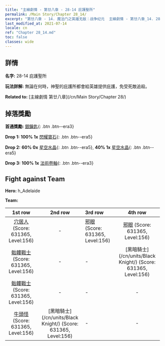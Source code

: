 ```yaml
---
title: "主線劇情 - 第廿八章 - 28-14 庇護聖所"
permalink: /Main Story/Chapter 28_14/
excerpt: "第廿八章 - 14. 魔法门之英雄无敌：战争纪元  主線劇情 - 第廿八章_14. 28-14 庇護聖所"
last_modified_at: 2021-07-14
locale: cn
ref: "Chapter 28_14.md"
toc: false
classes: wide
---
```


## 詳情

 **名字:** 28-14 庇護聖所

 **玩法詳解:** 無論在何時，神聖的庇護所都會給英雄提供庇護，免受死敵追殺。

 **Related to:** [主線劇情 第廿八章](/cn/Main Story/Chapter 28/)

## 掉落獎勵

 **首通獎勵:** [銀鑰匙](/cn/Items/con_693/){: .btn .btn--era3}

 **Drop 1:** **100% 1x** [閃耀寶石](/cn/Items/mat_100/){: .btn .btn--era5}

 **Drop 2:** **60% 0x** [星空水晶](/cn/Items/mat_94/){: .btn .btn--era5}, **40% 1x** [星空水晶](/cn/Items/mat_94/){: .btn .btn--era5}

 **Drop 3:** **100% 1x** [法術卷軸](/cn/Items/con_694/){: .btn .btn--era3}


## Fight against Team
 **Hero:** h_Adelaide

 **Team:**


  | 1st row | 2nd row | 3rd row | 4th row |
  |:----:|:----:|:----|:----:|
  | [穴居人](/cn/units/Troglodyte/) (Score: 631365, Level:156)  | - | [邪眼](/cn/units/Beholder/) (Score: 631365, Level:156)  | [邪眼](/cn/units/Beholder/) (Score: 631365, Level:156)  |
  | [骷髏戰士](/cn/units/Skeleton/) (Score: 631365, Level:156)  | - | - | [黑暗騎士](/cn/units/Black Knight/) (Score: 631365, Level:156)  |
  | [骷髏戰士](/cn/units/Skeleton/) (Score: 631365, Level:156)  | - | - | - |
  | [牛頭怪](/cn/units/Minotaur/) (Score: 631365, Level:156)  | [黑暗騎士](/cn/units/Black Knight/) (Score: 631365, Level:156)  | - | - |



